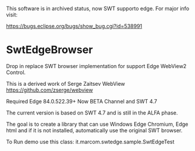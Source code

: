 This software is in archived status, now SWT supporto edge.
For major info visit:

https://bugs.eclipse.org/bugs/show_bug.cgi?id=538991

# SwtEdgeBrowser
Drop in replace SWT browser implementation for support Edge WebView2 Control.

This is a derived work of Serge Zaitsev WebView https://github.com/zserge/webview

Required Edge 84.0.522.39+ Now BETA Channel and SWT 4.7

The current version is based on SWT 4.7 and is still in the ALFA phase.

The goal is to create a library that can use Windows Edge Chromium, Edge html and if it is not installed, automatically use the original SWT browser.

To Run demo use this class:
it.marcom.swtedge.sample.SwtEdgeTest




